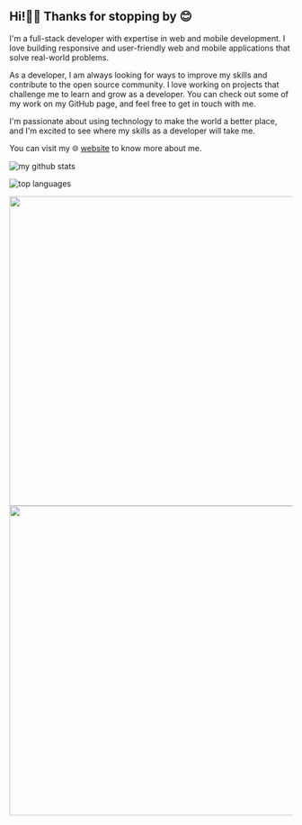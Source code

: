 ## Hi!👋🏾 Thanks for stopping by 😊

I'm a full-stack developer with expertise in web and mobile development. I love building responsive and user-friendly web and mobile applications that solve real-world problems. 

As a developer, I am always looking for ways to improve my skills and contribute to the open source community. I love working on projects that challenge me to learn and grow as a developer. You can check out some of my work on my GitHub page, and feel free to get in touch with me. 

I'm passionate about using technology to make the world a better place, and I'm excited to see where my skills as a developer will take me.

You can visit my 🌐 [website](https://aaron.ourtechnologies.org) to know more about me.

<!-- - 🔭 I'm currently schooling but I'm working a new open source [project](https://github.com/Melanin-Framework/). I hope you like it. -->

![my github stats](https://github-readme-stats.vercel.app/api?username=kurtiz&show_icons=true&theme=codeSTACKr)

![top languages](https://github-readme-stats.vercel.app/api/top-langs/?username=kurtiz&layout=compact&theme=codeSTACKr)

<img src="https://wakatime.com/share/@kurtiz/05cc74b8-6f7c-47e0-9cdb-b2dc2441555b.svg" width="550px"/>
<img src="https://wakatime.com/share/@kurtiz/573d05b7-7e33-495c-b1bb-1b530cfc868e.svg" width="550px"/>
<!--START_SECTION:badges-->
<!--END_SECTION:badges-->
